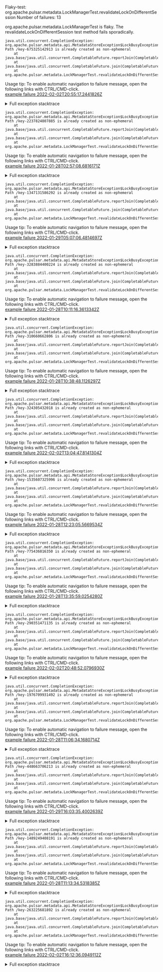         
Flaky-test: org.apache.pulsar.metadata.LockManagerTest.revalidateLockOnDifferentSession
Number of failures: 13

org.apache.pulsar.metadata.LockManagerTest is flaky. The revalidateLockOnDifferentSession test method fails sporadically.

```
java.util.concurrent.CompletionException: org.apache.pulsar.metadata.api.MetadataStoreException$LockBusyException: Path /key-675325142913 is already created as non-ephemeral
	at java.base/java.util.concurrent.CompletableFuture.reportJoin(CompletableFuture.java:412)
	at java.base/java.util.concurrent.CompletableFuture.join(CompletableFuture.java:2044)
	at org.apache.pulsar.metadata.LockManagerTest.revalidateLockOnDifferentSession(LockManagerTest.java:285)
```

Usage tip: To enable automatic navigation to failure message, open the following links with CTRL/CMD-click.  
[example failure 2022-02-02T20:55:17.2441826Z](https://github.com/apache/pulsar/runs/5042884600?check_suite_focus=true?check_suite_focus=true#step:8:3294)  


<details>
<summary>Full exception stacktrace</summary>
<code><pre>
java.util.concurrent.CompletionException: org.apache.pulsar.metadata.api.MetadataStoreException$LockBusyException: Path /key-675325142913 is already created as non-ephemeral
	at java.base/java.util.concurrent.CompletableFuture.reportJoin(CompletableFuture.java:412)
	at java.base/java.util.concurrent.CompletableFuture.join(CompletableFuture.java:2044)
	at org.apache.pulsar.metadata.LockManagerTest.revalidateLockOnDifferentSession(LockManagerTest.java:285)
	at java.base/jdk.internal.reflect.NativeMethodAccessorImpl.invoke0(Native Method)
	at java.base/jdk.internal.reflect.NativeMethodAccessorImpl.invoke(NativeMethodAccessorImpl.java:62)
	at java.base/jdk.internal.reflect.DelegatingMethodAccessorImpl.invoke(DelegatingMethodAccessorImpl.java:43)
	at java.base/java.lang.reflect.Method.invoke(Method.java:566)
	at org.testng.internal.MethodInvocationHelper.invokeMethod(MethodInvocationHelper.java:132)
	at org.testng.internal.InvokeMethodRunnable.runOne(InvokeMethodRunnable.java:45)
	at org.testng.internal.InvokeMethodRunnable.call(InvokeMethodRunnable.java:73)
	at org.testng.internal.InvokeMethodRunnable.call(InvokeMethodRunnable.java:11)
	at java.base/java.util.concurrent.FutureTask.run(FutureTask.java:264)
	at java.base/java.util.concurrent.ThreadPoolExecutor.runWorker(ThreadPoolExecutor.java:1128)
	at java.base/java.util.concurrent.ThreadPoolExecutor$Worker.run(ThreadPoolExecutor.java:628)
	at java.base/java.lang.Thread.run(Thread.java:829)
Caused by: org.apache.pulsar.metadata.api.MetadataStoreException$LockBusyException: Path /key-675325142913 is already created as non-ephemeral
	at org.apache.pulsar.metadata.coordination.impl.ResourceLockImpl.lambda$doRevalidate$20(ResourceLockImpl.java:254)
	at java.base/java.util.concurrent.CompletableFuture$UniCompose.tryFire(CompletableFuture.java:1072)
	at java.base/java.util.concurrent.CompletableFuture.postComplete(CompletableFuture.java:506)
	at java.base/java.util.concurrent.CompletableFuture.complete(CompletableFuture.java:2073)
	at org.apache.pulsar.metadata.impl.EtcdMetadataStore.lambda$handleBatchOperationResult$13(EtcdMetadataStore.java:303)
	at java.base/java.util.concurrent.Executors$RunnableAdapter.call(Executors.java:515)
	at java.base/java.util.concurrent.FutureTask.run(FutureTask.java:264)
	at java.base/java.util.concurrent.ScheduledThreadPoolExecutor$ScheduledFutureTask.run(ScheduledThreadPoolExecutor.java:304)
	at java.base/java.util.concurrent.ThreadPoolExecutor.runWorker(ThreadPoolExecutor.java:1128)
	at java.base/java.util.concurrent.ThreadPoolExecutor$Worker.run(ThreadPoolExecutor.java:628)
	at io.netty.util.concurrent.FastThreadLocalRunnable.run(FastThreadLocalRunnable.java:30)
	... 1 more

</pre></code>
</details>

```
java.util.concurrent.CompletionException: org.apache.pulsar.metadata.api.MetadataStoreException$LockBusyException: Path /key-2237824807885 is already created as non-ephemeral
	at java.base/java.util.concurrent.CompletableFuture.reportJoin(CompletableFuture.java:412)
	at java.base/java.util.concurrent.CompletableFuture.join(CompletableFuture.java:2044)
	at org.apache.pulsar.metadata.LockManagerTest.revalidateLockOnDifferentSession(LockManagerTest.java:285)
```

Usage tip: To enable automatic navigation to failure message, open the following links with CTRL/CMD-click.  
[example failure 2022-01-28T02:57:08.6816171Z](https://github.com/apache/pulsar/runs/4975404880?check_suite_focus=true?check_suite_focus=true#step:8:12335)  


<details>
<summary>Full exception stacktrace</summary>
<code><pre>
java.util.concurrent.CompletionException: org.apache.pulsar.metadata.api.MetadataStoreException$LockBusyException: Path /key-2237824807885 is already created as non-ephemeral
	at java.base/java.util.concurrent.CompletableFuture.reportJoin(CompletableFuture.java:412)
	at java.base/java.util.concurrent.CompletableFuture.join(CompletableFuture.java:2044)
	at org.apache.pulsar.metadata.LockManagerTest.revalidateLockOnDifferentSession(LockManagerTest.java:285)
	at java.base/jdk.internal.reflect.NativeMethodAccessorImpl.invoke0(Native Method)
	at java.base/jdk.internal.reflect.NativeMethodAccessorImpl.invoke(NativeMethodAccessorImpl.java:62)
	at java.base/jdk.internal.reflect.DelegatingMethodAccessorImpl.invoke(DelegatingMethodAccessorImpl.java:43)
	at java.base/java.lang.reflect.Method.invoke(Method.java:566)
	at org.testng.internal.MethodInvocationHelper.invokeMethod(MethodInvocationHelper.java:132)
	at org.testng.internal.InvokeMethodRunnable.runOne(InvokeMethodRunnable.java:45)
	at org.testng.internal.InvokeMethodRunnable.call(InvokeMethodRunnable.java:73)
	at org.testng.internal.InvokeMethodRunnable.call(InvokeMethodRunnable.java:11)
	at java.base/java.util.concurrent.FutureTask.run(FutureTask.java:264)
	at java.base/java.util.concurrent.ThreadPoolExecutor.runWorker(ThreadPoolExecutor.java:1128)
	at java.base/java.util.concurrent.ThreadPoolExecutor$Worker.run(ThreadPoolExecutor.java:628)
	at java.base/java.lang.Thread.run(Thread.java:829)
Caused by: org.apache.pulsar.metadata.api.MetadataStoreException$LockBusyException: Path /key-2237824807885 is already created as non-ephemeral
	at org.apache.pulsar.metadata.coordination.impl.ResourceLockImpl.lambda$doRevalidate$20(ResourceLockImpl.java:254)
	at java.base/java.util.concurrent.CompletableFuture$UniCompose.tryFire(CompletableFuture.java:1072)
	at java.base/java.util.concurrent.CompletableFuture.postComplete(CompletableFuture.java:506)
	at java.base/java.util.concurrent.CompletableFuture.complete(CompletableFuture.java:2073)
	at org.apache.pulsar.metadata.impl.EtcdMetadataStore.lambda$handleBatchOperationResult$13(EtcdMetadataStore.java:303)
	at java.base/java.util.concurrent.Executors$RunnableAdapter.call(Executors.java:515)
	at java.base/java.util.concurrent.FutureTask.run(FutureTask.java:264)
	at java.base/java.util.concurrent.ScheduledThreadPoolExecutor$ScheduledFutureTask.run(ScheduledThreadPoolExecutor.java:304)
	at java.base/java.util.concurrent.ThreadPoolExecutor.runWorker(ThreadPoolExecutor.java:1128)
	at java.base/java.util.concurrent.ThreadPoolExecutor$Worker.run(ThreadPoolExecutor.java:628)
	at io.netty.util.concurrent.FastThreadLocalRunnable.run(FastThreadLocalRunnable.java:30)
	... 1 more

</pre></code>
</details>

```
java.util.concurrent.CompletionException: org.apache.pulsar.metadata.api.MetadataStoreException$LockBusyException: Path /key-1347131586292 is already created as non-ephemeral
	at java.base/java.util.concurrent.CompletableFuture.reportJoin(CompletableFuture.java:412)
	at java.base/java.util.concurrent.CompletableFuture.join(CompletableFuture.java:2044)
	at org.apache.pulsar.metadata.LockManagerTest.revalidateLockOnDifferentSession(LockManagerTest.java:285)
```

Usage tip: To enable automatic navigation to failure message, open the following links with CTRL/CMD-click.  
[example failure 2022-01-29T05:07:06.4814697Z](https://github.com/apache/pulsar/runs/4989344300?check_suite_focus=true?check_suite_focus=true#step:8:10560)  


<details>
<summary>Full exception stacktrace</summary>
<code><pre>
java.util.concurrent.CompletionException: org.apache.pulsar.metadata.api.MetadataStoreException$LockBusyException: Path /key-1347131586292 is already created as non-ephemeral
	at java.base/java.util.concurrent.CompletableFuture.reportJoin(CompletableFuture.java:412)
	at java.base/java.util.concurrent.CompletableFuture.join(CompletableFuture.java:2044)
	at org.apache.pulsar.metadata.LockManagerTest.revalidateLockOnDifferentSession(LockManagerTest.java:285)
	at java.base/jdk.internal.reflect.NativeMethodAccessorImpl.invoke0(Native Method)
	at java.base/jdk.internal.reflect.NativeMethodAccessorImpl.invoke(NativeMethodAccessorImpl.java:62)
	at java.base/jdk.internal.reflect.DelegatingMethodAccessorImpl.invoke(DelegatingMethodAccessorImpl.java:43)
	at java.base/java.lang.reflect.Method.invoke(Method.java:566)
	at org.testng.internal.MethodInvocationHelper.invokeMethod(MethodInvocationHelper.java:132)
	at org.testng.internal.InvokeMethodRunnable.runOne(InvokeMethodRunnable.java:45)
	at org.testng.internal.InvokeMethodRunnable.call(InvokeMethodRunnable.java:73)
	at org.testng.internal.InvokeMethodRunnable.call(InvokeMethodRunnable.java:11)
	at java.base/java.util.concurrent.FutureTask.run(FutureTask.java:264)
	at java.base/java.util.concurrent.ThreadPoolExecutor.runWorker(ThreadPoolExecutor.java:1128)
	at java.base/java.util.concurrent.ThreadPoolExecutor$Worker.run(ThreadPoolExecutor.java:628)
	at java.base/java.lang.Thread.run(Thread.java:829)
Caused by: org.apache.pulsar.metadata.api.MetadataStoreException$LockBusyException: Path /key-1347131586292 is already created as non-ephemeral
	at org.apache.pulsar.metadata.coordination.impl.ResourceLockImpl.lambda$doRevalidate$20(ResourceLockImpl.java:254)
	at java.base/java.util.concurrent.CompletableFuture$UniCompose.tryFire(CompletableFuture.java:1072)
	at java.base/java.util.concurrent.CompletableFuture.postComplete(CompletableFuture.java:506)
	at java.base/java.util.concurrent.CompletableFuture.complete(CompletableFuture.java:2073)
	at org.apache.pulsar.metadata.impl.EtcdMetadataStore.lambda$handleBatchOperationResult$13(EtcdMetadataStore.java:303)
	at java.base/java.util.concurrent.Executors$RunnableAdapter.call(Executors.java:515)
	at java.base/java.util.concurrent.FutureTask.run(FutureTask.java:264)
	at java.base/java.util.concurrent.ScheduledThreadPoolExecutor$ScheduledFutureTask.run(ScheduledThreadPoolExecutor.java:304)
	at java.base/java.util.concurrent.ThreadPoolExecutor.runWorker(ThreadPoolExecutor.java:1128)
	at java.base/java.util.concurrent.ThreadPoolExecutor$Worker.run(ThreadPoolExecutor.java:628)
	at io.netty.util.concurrent.FastThreadLocalRunnable.run(FastThreadLocalRunnable.java:30)
	... 1 more

</pre></code>
</details>

```
java.util.concurrent.CompletionException: org.apache.pulsar.metadata.api.MetadataStoreException$LockBusyException: Path /key-3283884400224 is already created as non-ephemeral
	at java.base/java.util.concurrent.CompletableFuture.reportJoin(CompletableFuture.java:412)
	at java.base/java.util.concurrent.CompletableFuture.join(CompletableFuture.java:2044)
	at org.apache.pulsar.metadata.LockManagerTest.revalidateLockOnDifferentSession(LockManagerTest.java:285)
```

Usage tip: To enable automatic navigation to failure message, open the following links with CTRL/CMD-click.  
[example failure 2022-01-28T10:11:16.3613342Z](https://github.com/apache/pulsar/runs/4978229523?check_suite_focus=true?check_suite_focus=true#step:8:16073)  


<details>
<summary>Full exception stacktrace</summary>
<code><pre>
java.util.concurrent.CompletionException: org.apache.pulsar.metadata.api.MetadataStoreException$LockBusyException: Path /key-3283884400224 is already created as non-ephemeral
	at java.base/java.util.concurrent.CompletableFuture.reportJoin(CompletableFuture.java:412)
	at java.base/java.util.concurrent.CompletableFuture.join(CompletableFuture.java:2044)
	at org.apache.pulsar.metadata.LockManagerTest.revalidateLockOnDifferentSession(LockManagerTest.java:285)
	at java.base/jdk.internal.reflect.NativeMethodAccessorImpl.invoke0(Native Method)
	at java.base/jdk.internal.reflect.NativeMethodAccessorImpl.invoke(NativeMethodAccessorImpl.java:62)
	at java.base/jdk.internal.reflect.DelegatingMethodAccessorImpl.invoke(DelegatingMethodAccessorImpl.java:43)
	at java.base/java.lang.reflect.Method.invoke(Method.java:566)
	at org.testng.internal.MethodInvocationHelper.invokeMethod(MethodInvocationHelper.java:132)
	at org.testng.internal.InvokeMethodRunnable.runOne(InvokeMethodRunnable.java:45)
	at org.testng.internal.InvokeMethodRunnable.call(InvokeMethodRunnable.java:73)
	at org.testng.internal.InvokeMethodRunnable.call(InvokeMethodRunnable.java:11)
	at java.base/java.util.concurrent.FutureTask.run(FutureTask.java:264)
	at java.base/java.util.concurrent.ThreadPoolExecutor.runWorker(ThreadPoolExecutor.java:1128)
	at java.base/java.util.concurrent.ThreadPoolExecutor$Worker.run(ThreadPoolExecutor.java:628)
	at java.base/java.lang.Thread.run(Thread.java:829)
Caused by: org.apache.pulsar.metadata.api.MetadataStoreException$LockBusyException: Path /key-3283884400224 is already created as non-ephemeral
	at org.apache.pulsar.metadata.coordination.impl.ResourceLockImpl.lambda$doRevalidate$20(ResourceLockImpl.java:254)
	at java.base/java.util.concurrent.CompletableFuture$UniCompose.tryFire(CompletableFuture.java:1072)
	at java.base/java.util.concurrent.CompletableFuture.postComplete(CompletableFuture.java:506)
	at java.base/java.util.concurrent.CompletableFuture.complete(CompletableFuture.java:2073)
	at org.apache.pulsar.metadata.impl.EtcdMetadataStore.lambda$handleBatchOperationResult$13(EtcdMetadataStore.java:303)
	at java.base/java.util.concurrent.Executors$RunnableAdapter.call(Executors.java:515)
	at java.base/java.util.concurrent.FutureTask.run(FutureTask.java:264)
	at java.base/java.util.concurrent.ScheduledThreadPoolExecutor$ScheduledFutureTask.run(ScheduledThreadPoolExecutor.java:304)
	at java.base/java.util.concurrent.ThreadPoolExecutor.runWorker(ThreadPoolExecutor.java:1128)
	at java.base/java.util.concurrent.ThreadPoolExecutor$Worker.run(ThreadPoolExecutor.java:628)
	at io.netty.util.concurrent.FastThreadLocalRunnable.run(FastThreadLocalRunnable.java:30)
	... 1 more

</pre></code>
</details>

```
java.util.concurrent.CompletionException: org.apache.pulsar.metadata.api.MetadataStoreException$LockBusyException: Path /key-310660662806 is already created as non-ephemeral
	at java.base/java.util.concurrent.CompletableFuture.reportJoin(CompletableFuture.java:412)
	at java.base/java.util.concurrent.CompletableFuture.join(CompletableFuture.java:2044)
	at org.apache.pulsar.metadata.LockManagerTest.revalidateLockOnDifferentSession(LockManagerTest.java:285)
```

Usage tip: To enable automatic navigation to failure message, open the following links with CTRL/CMD-click.  
[example failure 2022-01-28T10:38:48.1126297Z](https://github.com/apache/pulsar/runs/4978580453?check_suite_focus=true?check_suite_focus=true#step:8:1495)  


<details>
<summary>Full exception stacktrace</summary>
<code><pre>
java.util.concurrent.CompletionException: org.apache.pulsar.metadata.api.MetadataStoreException$LockBusyException: Path /key-310660662806 is already created as non-ephemeral
	at java.base/java.util.concurrent.CompletableFuture.reportJoin(CompletableFuture.java:412)
	at java.base/java.util.concurrent.CompletableFuture.join(CompletableFuture.java:2044)
	at org.apache.pulsar.metadata.LockManagerTest.revalidateLockOnDifferentSession(LockManagerTest.java:285)
	at java.base/jdk.internal.reflect.NativeMethodAccessorImpl.invoke0(Native Method)
	at java.base/jdk.internal.reflect.NativeMethodAccessorImpl.invoke(NativeMethodAccessorImpl.java:62)
	at java.base/jdk.internal.reflect.DelegatingMethodAccessorImpl.invoke(DelegatingMethodAccessorImpl.java:43)
	at java.base/java.lang.reflect.Method.invoke(Method.java:566)
	at org.testng.internal.MethodInvocationHelper.invokeMethod(MethodInvocationHelper.java:132)
	at org.testng.internal.InvokeMethodRunnable.runOne(InvokeMethodRunnable.java:45)
	at org.testng.internal.InvokeMethodRunnable.call(InvokeMethodRunnable.java:73)
	at org.testng.internal.InvokeMethodRunnable.call(InvokeMethodRunnable.java:11)
	at java.base/java.util.concurrent.FutureTask.run(FutureTask.java:264)
	at java.base/java.util.concurrent.ThreadPoolExecutor.runWorker(ThreadPoolExecutor.java:1128)
	at java.base/java.util.concurrent.ThreadPoolExecutor$Worker.run(ThreadPoolExecutor.java:628)
	at java.base/java.lang.Thread.run(Thread.java:829)
Caused by: org.apache.pulsar.metadata.api.MetadataStoreException$LockBusyException: Path /key-310660662806 is already created as non-ephemeral
	at org.apache.pulsar.metadata.coordination.impl.ResourceLockImpl.lambda$doRevalidate$20(ResourceLockImpl.java:254)
	at java.base/java.util.concurrent.CompletableFuture$UniCompose.tryFire(CompletableFuture.java:1072)
	at java.base/java.util.concurrent.CompletableFuture.postComplete(CompletableFuture.java:506)
	at java.base/java.util.concurrent.CompletableFuture.complete(CompletableFuture.java:2073)
	at org.apache.pulsar.metadata.impl.EtcdMetadataStore.lambda$handleBatchOperationResult$13(EtcdMetadataStore.java:303)
	at java.base/java.util.concurrent.Executors$RunnableAdapter.call(Executors.java:515)
	at java.base/java.util.concurrent.FutureTask.run(FutureTask.java:264)
	at java.base/java.util.concurrent.ScheduledThreadPoolExecutor$ScheduledFutureTask.run(ScheduledThreadPoolExecutor.java:304)
	at java.base/java.util.concurrent.ThreadPoolExecutor.runWorker(ThreadPoolExecutor.java:1128)
	at java.base/java.util.concurrent.ThreadPoolExecutor$Worker.run(ThreadPoolExecutor.java:628)
	at io.netty.util.concurrent.FastThreadLocalRunnable.run(FastThreadLocalRunnable.java:30)
	... 1 more

</pre></code>
</details>

```
java.util.concurrent.CompletionException: org.apache.pulsar.metadata.api.MetadataStoreException$LockBusyException: Path /key-324305432018 is already created as non-ephemeral
	at java.base/java.util.concurrent.CompletableFuture.reportJoin(CompletableFuture.java:412)
	at java.base/java.util.concurrent.CompletableFuture.join(CompletableFuture.java:2044)
	at org.apache.pulsar.metadata.LockManagerTest.revalidateLockOnDifferentSession(LockManagerTest.java:285)
```

Usage tip: To enable automatic navigation to failure message, open the following links with CTRL/CMD-click.  
[example failure 2022-02-02T13:04:47.8141304Z](https://github.com/apache/pulsar/runs/5036755143?check_suite_focus=true?check_suite_focus=true#step:8:1495)  


<details>
<summary>Full exception stacktrace</summary>
<code><pre>
java.util.concurrent.CompletionException: org.apache.pulsar.metadata.api.MetadataStoreException$LockBusyException: Path /key-324305432018 is already created as non-ephemeral
	at java.base/java.util.concurrent.CompletableFuture.reportJoin(CompletableFuture.java:412)
	at java.base/java.util.concurrent.CompletableFuture.join(CompletableFuture.java:2044)
	at org.apache.pulsar.metadata.LockManagerTest.revalidateLockOnDifferentSession(LockManagerTest.java:285)
	at java.base/jdk.internal.reflect.NativeMethodAccessorImpl.invoke0(Native Method)
	at java.base/jdk.internal.reflect.NativeMethodAccessorImpl.invoke(NativeMethodAccessorImpl.java:62)
	at java.base/jdk.internal.reflect.DelegatingMethodAccessorImpl.invoke(DelegatingMethodAccessorImpl.java:43)
	at java.base/java.lang.reflect.Method.invoke(Method.java:566)
	at org.testng.internal.MethodInvocationHelper.invokeMethod(MethodInvocationHelper.java:132)
	at org.testng.internal.InvokeMethodRunnable.runOne(InvokeMethodRunnable.java:45)
	at org.testng.internal.InvokeMethodRunnable.call(InvokeMethodRunnable.java:73)
	at org.testng.internal.InvokeMethodRunnable.call(InvokeMethodRunnable.java:11)
	at java.base/java.util.concurrent.FutureTask.run(FutureTask.java:264)
	at java.base/java.util.concurrent.ThreadPoolExecutor.runWorker(ThreadPoolExecutor.java:1128)
	at java.base/java.util.concurrent.ThreadPoolExecutor$Worker.run(ThreadPoolExecutor.java:628)
	at java.base/java.lang.Thread.run(Thread.java:829)
Caused by: org.apache.pulsar.metadata.api.MetadataStoreException$LockBusyException: Path /key-324305432018 is already created as non-ephemeral
	at org.apache.pulsar.metadata.coordination.impl.ResourceLockImpl.lambda$doRevalidate$20(ResourceLockImpl.java:254)
	at java.base/java.util.concurrent.CompletableFuture$UniCompose.tryFire(CompletableFuture.java:1072)
	at java.base/java.util.concurrent.CompletableFuture.postComplete(CompletableFuture.java:506)
	at java.base/java.util.concurrent.CompletableFuture.complete(CompletableFuture.java:2073)
	at org.apache.pulsar.metadata.impl.EtcdMetadataStore.lambda$handleBatchOperationResult$13(EtcdMetadataStore.java:303)
	at java.base/java.util.concurrent.Executors$RunnableAdapter.call(Executors.java:515)
	at java.base/java.util.concurrent.FutureTask.run(FutureTask.java:264)
	at java.base/java.util.concurrent.ScheduledThreadPoolExecutor$ScheduledFutureTask.run(ScheduledThreadPoolExecutor.java:304)
	at java.base/java.util.concurrent.ThreadPoolExecutor.runWorker(ThreadPoolExecutor.java:1128)
	at java.base/java.util.concurrent.ThreadPoolExecutor$Worker.run(ThreadPoolExecutor.java:628)
	at io.netty.util.concurrent.FastThreadLocalRunnable.run(FastThreadLocalRunnable.java:30)
	... 1 more

</pre></code>
</details>

```
java.util.concurrent.CompletionException: org.apache.pulsar.metadata.api.MetadataStoreException$LockBusyException: Path /key-1535607325996 is already created as non-ephemeral
	at java.base/java.util.concurrent.CompletableFuture.reportJoin(CompletableFuture.java:412)
	at java.base/java.util.concurrent.CompletableFuture.join(CompletableFuture.java:2044)
	at org.apache.pulsar.metadata.LockManagerTest.revalidateLockOnDifferentSession(LockManagerTest.java:285)
```

Usage tip: To enable automatic navigation to failure message, open the following links with CTRL/CMD-click.  
[example failure 2022-01-28T12:23:05.5669534Z](https://github.com/apache/pulsar/runs/4980157480?check_suite_focus=true?check_suite_focus=true#step:8:6982)  


<details>
<summary>Full exception stacktrace</summary>
<code><pre>
java.util.concurrent.CompletionException: org.apache.pulsar.metadata.api.MetadataStoreException$LockBusyException: Path /key-1535607325996 is already created as non-ephemeral
	at java.base/java.util.concurrent.CompletableFuture.reportJoin(CompletableFuture.java:412)
	at java.base/java.util.concurrent.CompletableFuture.join(CompletableFuture.java:2044)
	at org.apache.pulsar.metadata.LockManagerTest.revalidateLockOnDifferentSession(LockManagerTest.java:285)
	at java.base/jdk.internal.reflect.NativeMethodAccessorImpl.invoke0(Native Method)
	at java.base/jdk.internal.reflect.NativeMethodAccessorImpl.invoke(NativeMethodAccessorImpl.java:62)
	at java.base/jdk.internal.reflect.DelegatingMethodAccessorImpl.invoke(DelegatingMethodAccessorImpl.java:43)
	at java.base/java.lang.reflect.Method.invoke(Method.java:566)
	at org.testng.internal.MethodInvocationHelper.invokeMethod(MethodInvocationHelper.java:132)
	at org.testng.internal.InvokeMethodRunnable.runOne(InvokeMethodRunnable.java:45)
	at org.testng.internal.InvokeMethodRunnable.call(InvokeMethodRunnable.java:73)
	at org.testng.internal.InvokeMethodRunnable.call(InvokeMethodRunnable.java:11)
	at java.base/java.util.concurrent.FutureTask.run(FutureTask.java:264)
	at java.base/java.util.concurrent.ThreadPoolExecutor.runWorker(ThreadPoolExecutor.java:1128)
	at java.base/java.util.concurrent.ThreadPoolExecutor$Worker.run(ThreadPoolExecutor.java:628)
	at java.base/java.lang.Thread.run(Thread.java:829)
Caused by: org.apache.pulsar.metadata.api.MetadataStoreException$LockBusyException: Path /key-1535607325996 is already created as non-ephemeral
	at org.apache.pulsar.metadata.coordination.impl.ResourceLockImpl.lambda$doRevalidate$20(ResourceLockImpl.java:254)
	at java.base/java.util.concurrent.CompletableFuture$UniCompose.tryFire(CompletableFuture.java:1072)
	at java.base/java.util.concurrent.CompletableFuture.postComplete(CompletableFuture.java:506)
	at java.base/java.util.concurrent.CompletableFuture.complete(CompletableFuture.java:2073)
	at org.apache.pulsar.metadata.impl.EtcdMetadataStore.lambda$handleBatchOperationResult$13(EtcdMetadataStore.java:303)
	at java.base/java.util.concurrent.Executors$RunnableAdapter.call(Executors.java:515)
	at java.base/java.util.concurrent.FutureTask.run(FutureTask.java:264)
	at java.base/java.util.concurrent.ScheduledThreadPoolExecutor$ScheduledFutureTask.run(ScheduledThreadPoolExecutor.java:304)
	at java.base/java.util.concurrent.ThreadPoolExecutor.runWorker(ThreadPoolExecutor.java:1128)
	at java.base/java.util.concurrent.ThreadPoolExecutor$Worker.run(ThreadPoolExecutor.java:628)
	at io.netty.util.concurrent.FastThreadLocalRunnable.run(FastThreadLocalRunnable.java:30)
	... 1 more

</pre></code>
</details>

```
java.util.concurrent.CompletionException: org.apache.pulsar.metadata.api.MetadataStoreException$LockBusyException: Path /key-775436816350 is already created as non-ephemeral
	at java.base/java.util.concurrent.CompletableFuture.reportJoin(CompletableFuture.java:412)
	at java.base/java.util.concurrent.CompletableFuture.join(CompletableFuture.java:2044)
	at org.apache.pulsar.metadata.LockManagerTest.revalidateLockOnDifferentSession(LockManagerTest.java:285)
```

Usage tip: To enable automatic navigation to failure message, open the following links with CTRL/CMD-click.  
[example failure 2022-01-28T13:35:59.0254280Z](https://github.com/apache/pulsar/runs/4981110712?check_suite_focus=true?check_suite_focus=true#step:8:4989)  


<details>
<summary>Full exception stacktrace</summary>
<code><pre>
java.util.concurrent.CompletionException: org.apache.pulsar.metadata.api.MetadataStoreException$LockBusyException: Path /key-775436816350 is already created as non-ephemeral
	at java.base/java.util.concurrent.CompletableFuture.reportJoin(CompletableFuture.java:412)
	at java.base/java.util.concurrent.CompletableFuture.join(CompletableFuture.java:2044)
	at org.apache.pulsar.metadata.LockManagerTest.revalidateLockOnDifferentSession(LockManagerTest.java:285)
	at java.base/jdk.internal.reflect.NativeMethodAccessorImpl.invoke0(Native Method)
	at java.base/jdk.internal.reflect.NativeMethodAccessorImpl.invoke(NativeMethodAccessorImpl.java:62)
	at java.base/jdk.internal.reflect.DelegatingMethodAccessorImpl.invoke(DelegatingMethodAccessorImpl.java:43)
	at java.base/java.lang.reflect.Method.invoke(Method.java:566)
	at org.testng.internal.MethodInvocationHelper.invokeMethod(MethodInvocationHelper.java:132)
	at org.testng.internal.InvokeMethodRunnable.runOne(InvokeMethodRunnable.java:45)
	at org.testng.internal.InvokeMethodRunnable.call(InvokeMethodRunnable.java:73)
	at org.testng.internal.InvokeMethodRunnable.call(InvokeMethodRunnable.java:11)
	at java.base/java.util.concurrent.FutureTask.run(FutureTask.java:264)
	at java.base/java.util.concurrent.ThreadPoolExecutor.runWorker(ThreadPoolExecutor.java:1128)
	at java.base/java.util.concurrent.ThreadPoolExecutor$Worker.run(ThreadPoolExecutor.java:628)
	at java.base/java.lang.Thread.run(Thread.java:829)
Caused by: org.apache.pulsar.metadata.api.MetadataStoreException$LockBusyException: Path /key-775436816350 is already created as non-ephemeral
	at org.apache.pulsar.metadata.coordination.impl.ResourceLockImpl.lambda$doRevalidate$20(ResourceLockImpl.java:254)
	at java.base/java.util.concurrent.CompletableFuture$UniCompose.tryFire(CompletableFuture.java:1072)
	at java.base/java.util.concurrent.CompletableFuture.postComplete(CompletableFuture.java:506)
	at java.base/java.util.concurrent.CompletableFuture.complete(CompletableFuture.java:2073)
	at org.apache.pulsar.metadata.impl.EtcdMetadataStore.lambda$handleBatchOperationResult$13(EtcdMetadataStore.java:303)
	at java.base/java.util.concurrent.Executors$RunnableAdapter.call(Executors.java:515)
	at java.base/java.util.concurrent.FutureTask.run(FutureTask.java:264)
	at java.base/java.util.concurrent.ScheduledThreadPoolExecutor$ScheduledFutureTask.run(ScheduledThreadPoolExecutor.java:304)
	at java.base/java.util.concurrent.ThreadPoolExecutor.runWorker(ThreadPoolExecutor.java:1128)
	at java.base/java.util.concurrent.ThreadPoolExecutor$Worker.run(ThreadPoolExecutor.java:628)
	at io.netty.util.concurrent.FastThreadLocalRunnable.run(FastThreadLocalRunnable.java:30)
	... 1 more

</pre></code>
</details>

```
java.util.concurrent.CompletionException: org.apache.pulsar.metadata.api.MetadataStoreException$LockBusyException: Path /key-290351471135 is already created as non-ephemeral
	at java.base/java.util.concurrent.CompletableFuture.reportJoin(CompletableFuture.java:412)
	at java.base/java.util.concurrent.CompletableFuture.join(CompletableFuture.java:2044)
	at org.apache.pulsar.metadata.LockManagerTest.revalidateLockOnDifferentSession(LockManagerTest.java:285)
```

Usage tip: To enable automatic navigation to failure message, open the following links with CTRL/CMD-click.  
[example failure 2022-02-02T20:48:52.0796930Z](https://github.com/apache/pulsar/runs/5042884600?check_suite_focus=true?check_suite_focus=true#step:8:1495)  


<details>
<summary>Full exception stacktrace</summary>
<code><pre>
java.util.concurrent.CompletionException: org.apache.pulsar.metadata.api.MetadataStoreException$LockBusyException: Path /key-290351471135 is already created as non-ephemeral
	at java.base/java.util.concurrent.CompletableFuture.reportJoin(CompletableFuture.java:412)
	at java.base/java.util.concurrent.CompletableFuture.join(CompletableFuture.java:2044)
	at org.apache.pulsar.metadata.LockManagerTest.revalidateLockOnDifferentSession(LockManagerTest.java:285)
	at java.base/jdk.internal.reflect.NativeMethodAccessorImpl.invoke0(Native Method)
	at java.base/jdk.internal.reflect.NativeMethodAccessorImpl.invoke(NativeMethodAccessorImpl.java:62)
	at java.base/jdk.internal.reflect.DelegatingMethodAccessorImpl.invoke(DelegatingMethodAccessorImpl.java:43)
	at java.base/java.lang.reflect.Method.invoke(Method.java:566)
	at org.testng.internal.MethodInvocationHelper.invokeMethod(MethodInvocationHelper.java:132)
	at org.testng.internal.InvokeMethodRunnable.runOne(InvokeMethodRunnable.java:45)
	at org.testng.internal.InvokeMethodRunnable.call(InvokeMethodRunnable.java:73)
	at org.testng.internal.InvokeMethodRunnable.call(InvokeMethodRunnable.java:11)
	at java.base/java.util.concurrent.FutureTask.run(FutureTask.java:264)
	at java.base/java.util.concurrent.ThreadPoolExecutor.runWorker(ThreadPoolExecutor.java:1128)
	at java.base/java.util.concurrent.ThreadPoolExecutor$Worker.run(ThreadPoolExecutor.java:628)
	at java.base/java.lang.Thread.run(Thread.java:829)
Caused by: org.apache.pulsar.metadata.api.MetadataStoreException$LockBusyException: Path /key-290351471135 is already created as non-ephemeral
	at org.apache.pulsar.metadata.coordination.impl.ResourceLockImpl.lambda$doRevalidate$20(ResourceLockImpl.java:254)
	at java.base/java.util.concurrent.CompletableFuture$UniCompose.tryFire(CompletableFuture.java:1072)
	at java.base/java.util.concurrent.CompletableFuture.postComplete(CompletableFuture.java:506)
	at java.base/java.util.concurrent.CompletableFuture.complete(CompletableFuture.java:2073)
	at org.apache.pulsar.metadata.impl.EtcdMetadataStore.lambda$handleBatchOperationResult$13(EtcdMetadataStore.java:303)
	at java.base/java.util.concurrent.Executors$RunnableAdapter.call(Executors.java:515)
	at java.base/java.util.concurrent.FutureTask.run(FutureTask.java:264)
	at java.base/java.util.concurrent.ScheduledThreadPoolExecutor$ScheduledFutureTask.run(ScheduledThreadPoolExecutor.java:304)
	at java.base/java.util.concurrent.ThreadPoolExecutor.runWorker(ThreadPoolExecutor.java:1128)
	at java.base/java.util.concurrent.ThreadPoolExecutor$Worker.run(ThreadPoolExecutor.java:628)
	at io.netty.util.concurrent.FastThreadLocalRunnable.run(FastThreadLocalRunnable.java:30)
	... 1 more

</pre></code>
</details>

```
java.util.concurrent.CompletionException: org.apache.pulsar.metadata.api.MetadataStoreException$LockBusyException: Path /key-1976709931492 is already created as non-ephemeral
	at java.base/java.util.concurrent.CompletableFuture.reportJoin(CompletableFuture.java:412)
	at java.base/java.util.concurrent.CompletableFuture.join(CompletableFuture.java:2044)
	at org.apache.pulsar.metadata.LockManagerTest.revalidateLockOnDifferentSession(LockManagerTest.java:285)
```

Usage tip: To enable automatic navigation to failure message, open the following links with CTRL/CMD-click.  
[example failure 2022-01-28T11:06:34.1680714Z](https://github.com/apache/pulsar/runs/4978580453?check_suite_focus=true?check_suite_focus=true#step:8:12359)  


<details>
<summary>Full exception stacktrace</summary>
<code><pre>
java.util.concurrent.CompletionException: org.apache.pulsar.metadata.api.MetadataStoreException$LockBusyException: Path /key-1976709931492 is already created as non-ephemeral
	at java.base/java.util.concurrent.CompletableFuture.reportJoin(CompletableFuture.java:412)
	at java.base/java.util.concurrent.CompletableFuture.join(CompletableFuture.java:2044)
	at org.apache.pulsar.metadata.LockManagerTest.revalidateLockOnDifferentSession(LockManagerTest.java:285)
	at java.base/jdk.internal.reflect.NativeMethodAccessorImpl.invoke0(Native Method)
	at java.base/jdk.internal.reflect.NativeMethodAccessorImpl.invoke(NativeMethodAccessorImpl.java:62)
	at java.base/jdk.internal.reflect.DelegatingMethodAccessorImpl.invoke(DelegatingMethodAccessorImpl.java:43)
	at java.base/java.lang.reflect.Method.invoke(Method.java:566)
	at org.testng.internal.MethodInvocationHelper.invokeMethod(MethodInvocationHelper.java:132)
	at org.testng.internal.InvokeMethodRunnable.runOne(InvokeMethodRunnable.java:45)
	at org.testng.internal.InvokeMethodRunnable.call(InvokeMethodRunnable.java:73)
	at org.testng.internal.InvokeMethodRunnable.call(InvokeMethodRunnable.java:11)
	at java.base/java.util.concurrent.FutureTask.run(FutureTask.java:264)
	at java.base/java.util.concurrent.ThreadPoolExecutor.runWorker(ThreadPoolExecutor.java:1128)
	at java.base/java.util.concurrent.ThreadPoolExecutor$Worker.run(ThreadPoolExecutor.java:628)
	at java.base/java.lang.Thread.run(Thread.java:829)
Caused by: org.apache.pulsar.metadata.api.MetadataStoreException$LockBusyException: Path /key-1976709931492 is already created as non-ephemeral
	at org.apache.pulsar.metadata.coordination.impl.ResourceLockImpl.lambda$doRevalidate$20(ResourceLockImpl.java:254)
	at java.base/java.util.concurrent.CompletableFuture$UniCompose.tryFire(CompletableFuture.java:1072)
	at java.base/java.util.concurrent.CompletableFuture.postComplete(CompletableFuture.java:506)
	at java.base/java.util.concurrent.CompletableFuture.complete(CompletableFuture.java:2073)
	at org.apache.pulsar.metadata.impl.EtcdMetadataStore.lambda$handleBatchOperationResult$13(EtcdMetadataStore.java:303)
	at java.base/java.util.concurrent.Executors$RunnableAdapter.call(Executors.java:515)
	at java.base/java.util.concurrent.FutureTask.run(FutureTask.java:264)
	at java.base/java.util.concurrent.ScheduledThreadPoolExecutor$ScheduledFutureTask.run(ScheduledThreadPoolExecutor.java:304)
	at java.base/java.util.concurrent.ThreadPoolExecutor.runWorker(ThreadPoolExecutor.java:1128)
	at java.base/java.util.concurrent.ThreadPoolExecutor$Worker.run(ThreadPoolExecutor.java:628)
	at io.netty.util.concurrent.FastThreadLocalRunnable.run(FastThreadLocalRunnable.java:30)
	... 1 more

</pre></code>
</details>

```
java.util.concurrent.CompletionException: org.apache.pulsar.metadata.api.MetadataStoreException$LockBusyException: Path /key-448663706213 is already created as non-ephemeral
	at java.base/java.util.concurrent.CompletableFuture.reportJoin(CompletableFuture.java:412)
	at java.base/java.util.concurrent.CompletableFuture.join(CompletableFuture.java:2044)
	at org.apache.pulsar.metadata.LockManagerTest.revalidateLockOnDifferentSession(LockManagerTest.java:285)
```

Usage tip: To enable automatic navigation to failure message, open the following links with CTRL/CMD-click.  
[example failure 2022-01-29T16:03:35.4002639Z](https://github.com/apache/pulsar/runs/4991983834?check_suite_focus=true?check_suite_focus=true#step:8:1503)  


<details>
<summary>Full exception stacktrace</summary>
<code><pre>
java.util.concurrent.CompletionException: org.apache.pulsar.metadata.api.MetadataStoreException$LockBusyException: Path /key-448663706213 is already created as non-ephemeral
	at java.base/java.util.concurrent.CompletableFuture.reportJoin(CompletableFuture.java:412)
	at java.base/java.util.concurrent.CompletableFuture.join(CompletableFuture.java:2044)
	at org.apache.pulsar.metadata.LockManagerTest.revalidateLockOnDifferentSession(LockManagerTest.java:285)
	at java.base/jdk.internal.reflect.NativeMethodAccessorImpl.invoke0(Native Method)
	at java.base/jdk.internal.reflect.NativeMethodAccessorImpl.invoke(NativeMethodAccessorImpl.java:62)
	at java.base/jdk.internal.reflect.DelegatingMethodAccessorImpl.invoke(DelegatingMethodAccessorImpl.java:43)
	at java.base/java.lang.reflect.Method.invoke(Method.java:566)
	at org.testng.internal.MethodInvocationHelper.invokeMethod(MethodInvocationHelper.java:132)
	at org.testng.internal.InvokeMethodRunnable.runOne(InvokeMethodRunnable.java:45)
	at org.testng.internal.InvokeMethodRunnable.call(InvokeMethodRunnable.java:73)
	at org.testng.internal.InvokeMethodRunnable.call(InvokeMethodRunnable.java:11)
	at java.base/java.util.concurrent.FutureTask.run(FutureTask.java:264)
	at java.base/java.util.concurrent.ThreadPoolExecutor.runWorker(ThreadPoolExecutor.java:1128)
	at java.base/java.util.concurrent.ThreadPoolExecutor$Worker.run(ThreadPoolExecutor.java:628)
	at java.base/java.lang.Thread.run(Thread.java:829)
Caused by: org.apache.pulsar.metadata.api.MetadataStoreException$LockBusyException: Path /key-448663706213 is already created as non-ephemeral
	at org.apache.pulsar.metadata.coordination.impl.ResourceLockImpl.lambda$doRevalidate$20(ResourceLockImpl.java:254)
	at java.base/java.util.concurrent.CompletableFuture$UniCompose.tryFire(CompletableFuture.java:1072)
	at java.base/java.util.concurrent.CompletableFuture.postComplete(CompletableFuture.java:506)
	at java.base/java.util.concurrent.CompletableFuture.complete(CompletableFuture.java:2073)
	at org.apache.pulsar.metadata.impl.EtcdMetadataStore.lambda$handleBatchOperationResult$13(EtcdMetadataStore.java:303)
	at java.base/java.util.concurrent.Executors$RunnableAdapter.call(Executors.java:515)
	at java.base/java.util.concurrent.FutureTask.run(FutureTask.java:264)
	at java.base/java.util.concurrent.ScheduledThreadPoolExecutor$ScheduledFutureTask.run(ScheduledThreadPoolExecutor.java:304)
	at java.base/java.util.concurrent.ThreadPoolExecutor.runWorker(ThreadPoolExecutor.java:1128)
	at java.base/java.util.concurrent.ThreadPoolExecutor$Worker.run(ThreadPoolExecutor.java:628)
	at io.netty.util.concurrent.FastThreadLocalRunnable.run(FastThreadLocalRunnable.java:30)
	... 1 more

</pre></code>
</details>

```
java.util.concurrent.CompletionException: org.apache.pulsar.metadata.api.MetadataStoreException$LockBusyException: Path /key-1489249408191 is already created as non-ephemeral
	at java.base/java.util.concurrent.CompletableFuture.reportJoin(CompletableFuture.java:412)
	at java.base/java.util.concurrent.CompletableFuture.join(CompletableFuture.java:2044)
	at org.apache.pulsar.metadata.LockManagerTest.revalidateLockOnDifferentSession(LockManagerTest.java:285)
```

Usage tip: To enable automatic navigation to failure message, open the following links with CTRL/CMD-click.  
[example failure 2022-01-28T11:13:34.5318385Z](https://github.com/apache/pulsar/runs/4979436155?check_suite_focus=true?check_suite_focus=true#step:8:7223)  


<details>
<summary>Full exception stacktrace</summary>
<code><pre>
java.util.concurrent.CompletionException: org.apache.pulsar.metadata.api.MetadataStoreException$LockBusyException: Path /key-1489249408191 is already created as non-ephemeral
	at java.base/java.util.concurrent.CompletableFuture.reportJoin(CompletableFuture.java:412)
	at java.base/java.util.concurrent.CompletableFuture.join(CompletableFuture.java:2044)
	at org.apache.pulsar.metadata.LockManagerTest.revalidateLockOnDifferentSession(LockManagerTest.java:285)
	at java.base/jdk.internal.reflect.NativeMethodAccessorImpl.invoke0(Native Method)
	at java.base/jdk.internal.reflect.NativeMethodAccessorImpl.invoke(NativeMethodAccessorImpl.java:62)
	at java.base/jdk.internal.reflect.DelegatingMethodAccessorImpl.invoke(DelegatingMethodAccessorImpl.java:43)
	at java.base/java.lang.reflect.Method.invoke(Method.java:566)
	at org.testng.internal.MethodInvocationHelper.invokeMethod(MethodInvocationHelper.java:132)
	at org.testng.internal.InvokeMethodRunnable.runOne(InvokeMethodRunnable.java:45)
	at org.testng.internal.InvokeMethodRunnable.call(InvokeMethodRunnable.java:73)
	at org.testng.internal.InvokeMethodRunnable.call(InvokeMethodRunnable.java:11)
	at java.base/java.util.concurrent.FutureTask.run(FutureTask.java:264)
	at java.base/java.util.concurrent.ThreadPoolExecutor.runWorker(ThreadPoolExecutor.java:1128)
	at java.base/java.util.concurrent.ThreadPoolExecutor$Worker.run(ThreadPoolExecutor.java:628)
	at java.base/java.lang.Thread.run(Thread.java:829)
Caused by: org.apache.pulsar.metadata.api.MetadataStoreException$LockBusyException: Path /key-1489249408191 is already created as non-ephemeral
	at org.apache.pulsar.metadata.coordination.impl.ResourceLockImpl.lambda$doRevalidate$20(ResourceLockImpl.java:254)
	at java.base/java.util.concurrent.CompletableFuture$UniCompose.tryFire(CompletableFuture.java:1072)
	at java.base/java.util.concurrent.CompletableFuture.postComplete(CompletableFuture.java:506)
	at java.base/java.util.concurrent.CompletableFuture.complete(CompletableFuture.java:2073)
	at org.apache.pulsar.metadata.impl.EtcdMetadataStore.lambda$handleBatchOperationResult$13(EtcdMetadataStore.java:303)
	at java.base/java.util.concurrent.Executors$RunnableAdapter.call(Executors.java:515)
	at java.base/java.util.concurrent.FutureTask.run(FutureTask.java:264)
	at java.base/java.util.concurrent.ScheduledThreadPoolExecutor$ScheduledFutureTask.run(ScheduledThreadPoolExecutor.java:304)
	at java.base/java.util.concurrent.ThreadPoolExecutor.runWorker(ThreadPoolExecutor.java:1128)
	at java.base/java.util.concurrent.ThreadPoolExecutor$Worker.run(ThreadPoolExecutor.java:628)
	at io.netty.util.concurrent.FastThreadLocalRunnable.run(FastThreadLocalRunnable.java:30)
	... 1 more

</pre></code>
</details>

```
java.util.concurrent.CompletionException: org.apache.pulsar.metadata.api.MetadataStoreException$LockBusyException: Path /key-263225681892 is already created as non-ephemeral
	at java.base/java.util.concurrent.CompletableFuture.reportJoin(CompletableFuture.java:412)
	at java.base/java.util.concurrent.CompletableFuture.join(CompletableFuture.java:2044)
	at org.apache.pulsar.metadata.LockManagerTest.revalidateLockOnDifferentSession(LockManagerTest.java:285)
```

Usage tip: To enable automatic navigation to failure message, open the following links with CTRL/CMD-click.  
[example failure 2022-02-02T16:12:36.0949112Z](https://github.com/apache/pulsar/runs/5039395056?check_suite_focus=true?check_suite_focus=true#step:8:1495)  


<details>
<summary>Full exception stacktrace</summary>
<code><pre>
java.util.concurrent.CompletionException: org.apache.pulsar.metadata.api.MetadataStoreException$LockBusyException: Path /key-263225681892 is already created as non-ephemeral
	at java.base/java.util.concurrent.CompletableFuture.reportJoin(CompletableFuture.java:412)
	at java.base/java.util.concurrent.CompletableFuture.join(CompletableFuture.java:2044)
	at org.apache.pulsar.metadata.LockManagerTest.revalidateLockOnDifferentSession(LockManagerTest.java:285)
	at java.base/jdk.internal.reflect.NativeMethodAccessorImpl.invoke0(Native Method)
	at java.base/jdk.internal.reflect.NativeMethodAccessorImpl.invoke(NativeMethodAccessorImpl.java:62)
	at java.base/jdk.internal.reflect.DelegatingMethodAccessorImpl.invoke(DelegatingMethodAccessorImpl.java:43)
	at java.base/java.lang.reflect.Method.invoke(Method.java:566)
	at org.testng.internal.MethodInvocationHelper.invokeMethod(MethodInvocationHelper.java:132)
	at org.testng.internal.InvokeMethodRunnable.runOne(InvokeMethodRunnable.java:45)
	at org.testng.internal.InvokeMethodRunnable.call(InvokeMethodRunnable.java:73)
	at org.testng.internal.InvokeMethodRunnable.call(InvokeMethodRunnable.java:11)
	at java.base/java.util.concurrent.FutureTask.run(FutureTask.java:264)
	at java.base/java.util.concurrent.ThreadPoolExecutor.runWorker(ThreadPoolExecutor.java:1128)
	at java.base/java.util.concurrent.ThreadPoolExecutor$Worker.run(ThreadPoolExecutor.java:628)
	at java.base/java.lang.Thread.run(Thread.java:829)
Caused by: org.apache.pulsar.metadata.api.MetadataStoreException$LockBusyException: Path /key-263225681892 is already created as non-ephemeral
	at org.apache.pulsar.metadata.coordination.impl.ResourceLockImpl.lambda$doRevalidate$20(ResourceLockImpl.java:254)
	at java.base/java.util.concurrent.CompletableFuture$UniCompose.tryFire(CompletableFuture.java:1072)
	at java.base/java.util.concurrent.CompletableFuture.postComplete(CompletableFuture.java:506)
	at java.base/java.util.concurrent.CompletableFuture.complete(CompletableFuture.java:2073)
	at org.apache.pulsar.metadata.impl.EtcdMetadataStore.lambda$handleBatchOperationResult$13(EtcdMetadataStore.java:303)
	at java.base/java.util.concurrent.Executors$RunnableAdapter.call(Executors.java:515)
	at java.base/java.util.concurrent.FutureTask.run(FutureTask.java:264)
	at java.base/java.util.concurrent.ScheduledThreadPoolExecutor$ScheduledFutureTask.run(ScheduledThreadPoolExecutor.java:304)
	at java.base/java.util.concurrent.ThreadPoolExecutor.runWorker(ThreadPoolExecutor.java:1128)
	at java.base/java.util.concurrent.ThreadPoolExecutor$Worker.run(ThreadPoolExecutor.java:628)
	at io.netty.util.concurrent.FastThreadLocalRunnable.run(FastThreadLocalRunnable.java:30)
	... 1 more

</pre></code>
</details>

